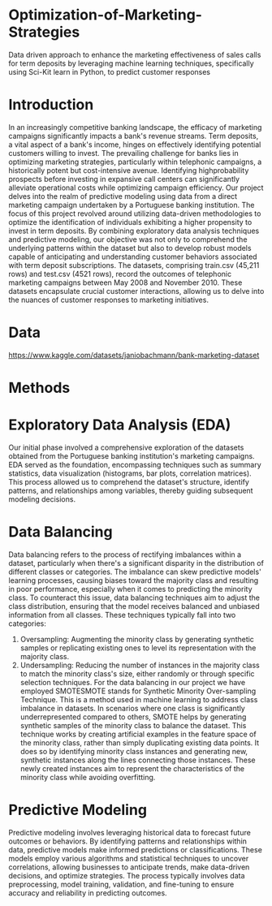 # Optimization-of-Marketing-Strategies
Data driven approach to enhance the marketing effectiveness of sales calls for term deposits by leveraging machine learning techniques, specifically using Sci-Kit learn in Python, to predict customer responses

# Introduction
In an increasingly competitive banking landscape, the efficacy of marketing campaigns
significantly impacts a bank's revenue streams. Term deposits, a vital aspect of a bank's
income, hinges on effectively identifying potential customers willing to invest. The
prevailing challenge for banks lies in optimizing marketing strategies, particularly within
telephonic campaigns, a historically potent but cost-intensive avenue. Identifying highprobability prospects before investing in expansive call centers can significantly alleviate
operational costs while optimizing campaign efficiency. Our project delves into the realm
of predictive modeling using data from a direct marketing campaign undertaken by a
Portuguese banking institution.
The focus of this project revolved around utilizing data-driven methodologies to optimize
the identification of individuals exhibiting a higher propensity to invest in term deposits.
By combining exploratory data analysis techniques and predictive modeling, our objective
was not only to comprehend the underlying patterns within the dataset but also to develop
robust models capable of anticipating and understanding customer behaviors associated
with term deposit subscriptions.
The datasets, comprising train.csv (45,211 rows) and test.csv (4521 rows), record the
outcomes of telephonic marketing campaigns between May 2008 and November 2010.
These datasets encapsulate crucial customer interactions, allowing us to delve into the
nuances of customer responses to marketing initiatives.

# Data
https://www.kaggle.com/datasets/janiobachmann/bank-marketing-dataset

# Methods
#  Exploratory Data Analysis (EDA)
Our initial phase involved a comprehensive exploration of the datasets obtained from the
Portuguese banking institution's marketing campaigns. EDA served as the foundation,
encompassing techniques such as summary statistics, data visualization (histograms, bar
plots, correlation matrices). This process allowed us to comprehend the dataset's
structure, identify patterns, and relationships among variables, thereby guiding
subsequent modeling decisions.
#  Data Balancing
Data balancing refers to the process of rectifying imbalances within a dataset, particularly
when there's a significant disparity in the distribution of different classes or categories.
The imbalance can skew predictive models' learning processes, causing biases toward the
majority class and resulting in poor performance, especially when it comes to predicting
the minority class. To counteract this issue, data balancing techniques aim to adjust the
class distribution, ensuring that the model receives balanced and unbiased information
from all classes. These techniques typically fall into two categories:
1. Oversampling: Augmenting the minority class by generating synthetic samples or
replicating existing ones to level its representation with the majority class.
2. Undersampling: Reducing the number of instances in the majority class to match
the minority class's size, either randomly or through specific selection techniques.
For the data balancing in our project we have employed SMOTESMOTE stands for Synthetic Minority Over-sampling Technique. This is a method used
in machine learning to address class imbalance in datasets. In scenarios where one class
is significantly underrepresented compared to others, SMOTE helps by generating
synthetic samples of the minority class to balance the dataset.
This technique works by creating artificial examples in the feature space of the minority
class, rather than simply duplicating existing data points. It does so by identifying
minority class instances and generating new, synthetic instances along the lines
connecting those instances. These newly created instances aim to represent the
characteristics of the minority class while avoiding overfitting.
#  Predictive Modeling
Predictive modeling involves leveraging historical data to forecast future outcomes or
behaviors. By identifying patterns and relationships within data, predictive models make
informed predictions or classifications. These models employ various algorithms and
statistical techniques to uncover correlations, allowing businesses to anticipate trends,
make data-driven decisions, and optimize strategies. The process typically involves data
preprocessing, model training, validation, and fine-tuning to ensure accuracy and
reliability in predicting outcomes.
